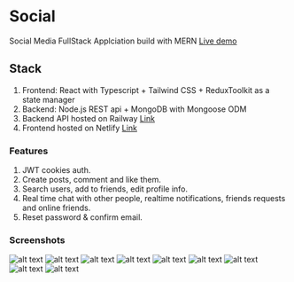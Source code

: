 # Social

Social Media FullStack Applciation build with MERN
[Live demo](https://project-social.netlify.app/)

## Stack

1. Frontend: React with Typescript + Tailwind CSS + ReduxToolkit as a state manager
2. Backend: Node.js REST api + MongoDB with Mongoose ODM
3. Backend API hosted on Railway [Link](https://social-backend-production.up.railway.app)
4. Frontend hosted on Netlify [Link](https://project-social.netlify.app/)

### Features

1. JWT cookies auth.
2. Create posts, comment and like them.
3. Search users, add to friends, edit profile info.
4. Real time chat with other people, realtime notifications, friends requests and online friends.
5. Reset password & confirm email.

### Screenshots

![alt text](https://imgur.com/sqajNRq.png 'App Photo')
![alt text](https://imgur.com/eJZTz24.png 'App Photo')
![alt text](https://imgur.com/AdDH0pv.png 'App Photo')
![alt text](https://imgur.com/OICMSzt.png 'App Photo')
![alt text](https://imgur.com/kCosdUW.png 'App Photo')
![alt text](https://imgur.com/ewhDDc2.png 'App Photo')
![alt text](https://imgur.com/nmodIJz.png 'App Photo')
![alt text](https://imgur.com/svDlCXs.png 'App Photo')
![alt text](https://imgur.com/rpP37fC.png 'App Photo')
